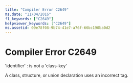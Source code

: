 ```yaml
---
title: "Compiler Error C2649"
ms.date: "11/04/2016"
f1_keywords: ["C2649"]
helpviewer_keywords: ["C2649"]
ms.assetid: 09e78f08-9b74-41e7-a76f-66bc190ba0d2
---
```

# Compiler Error C2649

'identifier' : is not a 'class-key'

A class, structure, or union declaration uses an incorrect tag.
